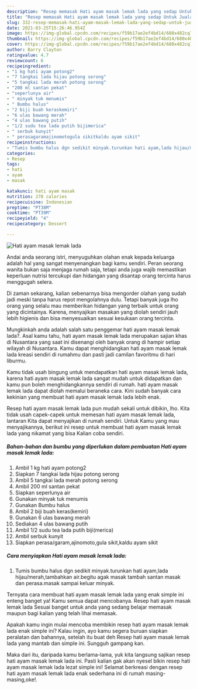 ```yaml
---
description: "Resep memasak Hati ayam masak lemak lada yang sedap Untuk Jualan"
title: "Resep memasak Hati ayam masak lemak lada yang sedap Untuk Jualan"
slug: 332-resep-memasak-hati-ayam-masak-lemak-lada-yang-sedap-untuk-jualan
date: 2021-03-25T15:26:46.954Z
image: https://img-global.cpcdn.com/recipes/f59b17ae2ef4bd14/680x482cq70/hati-ayam-masak-lemak-lada-foto-resep-utama.jpg
thumbnail: https://img-global.cpcdn.com/recipes/f59b17ae2ef4bd14/680x482cq70/hati-ayam-masak-lemak-lada-foto-resep-utama.jpg
cover: https://img-global.cpcdn.com/recipes/f59b17ae2ef4bd14/680x482cq70/hati-ayam-masak-lemak-lada-foto-resep-utama.jpg
author: Barry Clayton
ratingvalue: 4.7
reviewcount: 6
recipeingredient:
- "1 kg hati ayam potong2"
- "7 tangkai lada hijau potong serong"
- "5 tangkai lada merah potong serong"
- "200 ml santan pekat"
- "seperlunya air"
- " minyak tuk menumis"
- " Bumbu halus"
- "2 biji buah keraskemiri"
- "6 ulas bawang merah"
- "4 ulas bawang putih"
- "1/2 sudu tea lada putih bijimerica"
- " serbuk kunyit"
- " perasagaramajinomotogula sikitkaldu ayam sikit"
recipeinstructions:
- "Tumis bumbu halus dgn sedikit minyak.turunkan hati ayam,lada hijau/merah,tambahkan air.begitu agak masak tambah santan masak dan perasa.masak sampai keluar minyak."
categories:
- Resep
tags:
- hati
- ayam
- masak

katakunci: hati ayam masak 
nutrition: 278 calories
recipecuisine: Indonesian
preptime: "PT38M"
cooktime: "PT39M"
recipeyield: "4"
recipecategory: Dessert

---
```



![Hati ayam masak lemak lada](https://img-global.cpcdn.com/recipes/f59b17ae2ef4bd14/680x482cq70/hati-ayam-masak-lemak-lada-foto-resep-utama.jpg)

Andai anda seorang istri, menyuguhkan olahan enak kepada keluarga adalah hal yang sangat menyenangkan bagi kamu sendiri. Peran seorang  wanita bukan saja menjaga rumah saja, tetapi anda juga wajib memastikan keperluan nutrisi tercukupi dan hidangan yang disantap orang tercinta harus menggugah selera.

Di zaman  sekarang, kalian sebenarnya bisa mengorder olahan yang sudah jadi meski tanpa harus repot mengolahnya dulu. Tetapi banyak juga lho orang yang selalu mau memberikan hidangan yang terbaik untuk orang yang dicintainya. Karena, menyajikan masakan yang diolah sendiri jauh lebih higienis dan bisa menyesuaikan sesuai kesukaan orang tercinta. 



Mungkinkah anda adalah salah satu penggemar hati ayam masak lemak lada?. Asal kamu tahu, hati ayam masak lemak lada merupakan sajian khas di Nusantara yang saat ini disenangi oleh banyak orang di hampir setiap wilayah di Nusantara. Kamu dapat menghidangkan hati ayam masak lemak lada kreasi sendiri di rumahmu dan pasti jadi camilan favoritmu di hari liburmu.

Kamu tidak usah bingung untuk mendapatkan hati ayam masak lemak lada, karena hati ayam masak lemak lada sangat mudah untuk didapatkan dan kamu pun boleh menghidangkannya sendiri di rumah. hati ayam masak lemak lada dapat diolah memalui beraneka cara. Kini sudah banyak cara kekinian yang membuat hati ayam masak lemak lada lebih enak.

Resep hati ayam masak lemak lada pun mudah sekali untuk dibikin, lho. Kita tidak usah capek-capek untuk memesan hati ayam masak lemak lada, lantaran Kita dapat menyajikan di rumah sendiri. Untuk Kamu yang mau menyajikannya, berikut ini resep untuk membuat hati ayam masak lemak lada yang nikamat yang bisa Kalian coba sendiri.

<!--inarticleads1-->

##### Bahan-bahan dan bumbu yang diperlukan dalam pembuatan Hati ayam masak lemak lada:

1. Ambil 1 kg hati ayam potong2
1. Siapkan 7 tangkai lada hijau potong serong
1. Ambil 5 tangkai lada merah potong serong
1. Ambil 200 ml santan pekat
1. Siapkan seperlunya air
1. Gunakan  minyak tuk menumis
1. Gunakan  Bumbu halus
1. Ambil 2 biji buah keras(kemiri)
1. Gunakan 6 ulas bawang merah
1. Sediakan 4 ulas bawang putih
1. Ambil 1/2 sudu tea lada putih biji(merica)
1. Ambil  serbuk kunyit
1. Siapkan  perasa/garam,ajinomoto,gula sikit,kaldu ayam sikit




<!--inarticleads2-->

##### Cara menyiapkan Hati ayam masak lemak lada:

1. Tumis bumbu halus dgn sedikit minyak.turunkan hati ayam,lada hijau/merah,tambahkan air.begitu agak masak tambah santan masak dan perasa.masak sampai keluar minyak.




Ternyata cara membuat hati ayam masak lemak lada yang enak simple ini enteng banget ya! Kamu semua dapat mencobanya. Resep hati ayam masak lemak lada Sesuai banget untuk anda yang sedang belajar memasak maupun bagi kalian yang telah lihai memasak.

Apakah kamu ingin mulai mencoba membikin resep hati ayam masak lemak lada enak simple ini? Kalau ingin, ayo kamu segera buruan siapkan peralatan dan bahannya, setelah itu buat deh Resep hati ayam masak lemak lada yang mantab dan simple ini. Sungguh gampang kan. 

Maka dari itu, daripada kamu berlama-lama, yuk kita langsung sajikan resep hati ayam masak lemak lada ini. Pasti kalian gak akan nyesel bikin resep hati ayam masak lemak lada lezat simple ini! Selamat berkreasi dengan resep hati ayam masak lemak lada enak sederhana ini di rumah masing-masing,oke!.

